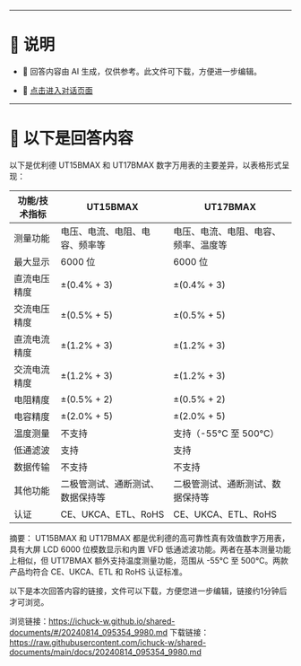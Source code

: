 ------

# 📃 说明

- 📃 回答内容由 AI 生成，仅供参考。此文件可下载，方便进一步编辑。

- 🤖 [点击进入对话页面](https://www.aibangxuanxing.com)

------

# 📃 以下是回答内容

以下是优利德 UT15BMAX 和 UT17BMAX 数字万用表的主要差异，以表格形式呈现：

| 功能/技术指标       | UT15BMAX                          | UT17BMAX                          |
|---------------------|-----------------------------------|-----------------------------------|
| 测量功能            | 电压、电流、电阻、电容、频率等   | 电压、电流、电阻、电容、频率、温度等 |
| 最大显示            | 6000 位                           | 6000 位                           |
| 直流电压精度        | ±(0.4% + 3)                       | ±(0.4% + 3)                       |
| 交流电压精度        | ±(0.5% + 5)                       | ±(0.5% + 5)                       |
| 直流电流精度        | ±(1.2% + 3)                       | ±(1.2% + 3)                       |
| 交流电流精度        | ±(1.2% + 3)                       | ±(1.2% + 3)                       |
| 电阻精度            | ±(0.5% + 2)                       | ±(0.5% + 2)                       |
| 电容精度            | ±(2.0% + 5)                       | ±(2.0% + 5)                       |
| 温度测量            | 不支持                            | 支持（-55°C 至 500°C）            |
| 低通滤波            | 支持                              | 支持                              |
| 数据传输            | 不支持                            | 不支持                            |
| 其他功能            | 二极管测试、通断测试、数据保持等 | 二极管测试、通断测试、数据保持等 |
| 认证                | CE、UKCA、ETL、RoHS               | CE、UKCA、ETL、RoHS               |

摘要：
UT15BMAX 和 UT17BMAX 都是优利德的高可靠性真有效值数字万用表，具有大屏 LCD 6000 位模数显示和内置 VFD 低通滤波功能。两者在基本测量功能上相似，但 UT17BMAX 额外支持温度测量功能，范围从 -55°C 至 500°C。两款产品均符合 CE、UKCA、ETL 和 RoHS 认证标准。

以下是本次回答内容的链接，文件可以下载，方便您进一步编辑，链接约1分钟后才可浏览。

浏览链接：https://ichuck-w.github.io/shared-documents/#/20240814_095354_9980.md
下载链接：https://raw.githubusercontent.com/ichuck-w/shared-documents/main/docs/20240814_095354_9980.md